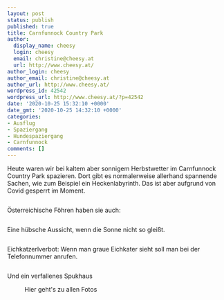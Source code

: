 ```yaml
---
layout: post
status: publish
published: true
title: Carnfunnock Country Park
author:
  display_name: cheesy
  login: cheesy
  email: christine@cheesy.at
  url: http://www.cheesy.at/
author_login: cheesy
author_email: christine@cheesy.at
author_url: http://www.cheesy.at/
wordpress_id: 42542
wordpress_url: http://www.cheesy.at/?p=42542
date: '2020-10-25 15:32:10 +0000'
date_gmt: '2020-10-25 14:32:10 +0000'
categories:
- Ausflug
- Spaziergang
- Hundespaziergang
- Carnfunnock
comments: []
---
```

<!-- wp:paragraph -->
Heute waren wir bei kaltem aber sonnigem Herbstwetter im Carnfunnock Country Park spazieren. Dort gibt es normalerweise allerhand spannende Sachen, wie zum Beispiel ein Heckenlabyrinth. Das ist aber aufgrund von Covid gesperrt im Moment.
<!-- /wp:paragraph -->
<!-- wp:image {"id":42544} -->
<figure class="wp-block-image"><img src="{% link _fotos/ausfluege/2020/carnfunnock-country-park/Cairnfunnock-Country-Park-002.jpg %}" alt="" class="wp-image-42544"></figure>
<!-- /wp:image -->
<!-- wp:paragraph -->
Österreichische Föhren haben sie auch:
<!-- /wp:paragraph -->
<!-- wp:image {"id":42543} -->
<figure class="wp-block-image"><img src="{% link _fotos/ausfluege/2020/carnfunnock-country-park/Cairnfunnock-Country-Park-001.jpg %}" alt="" class="wp-image-42543"></figure>
<!-- /wp:image -->
<!-- wp:paragraph -->
Eine hübsche Aussicht, wenn die Sonne nicht so gleißt.
<!-- /wp:paragraph -->
<!-- wp:image {"id":42547} -->
<figure class="wp-block-image"><img src="{% link _fotos/ausfluege/2020/carnfunnock-country-park/Cairnfunnock-Country-Park-005.jpg %}" alt="" class="wp-image-42547"></figure>
<!-- /wp:image -->
<!-- wp:paragraph -->
Eichkatzerlverbot: Wenn man graue Eichkater sieht soll man bei der Telefonnummer anrufen.
<!-- /wp:paragraph -->
<!-- wp:image {"id":42551} -->
<figure class="wp-block-image"><img src="{% link _fotos/ausfluege/2020/carnfunnock-country-park/Cairnfunnock-Country-Park-009.jpg %}" alt="" class="wp-image-42551"></figure>
<!-- /wp:image -->
<!-- wp:paragraph -->
Und ein verfallenes Spukhaus
<!-- /wp:paragraph -->
<!-- wp:image {"id":42559,"linkDestination":"custom"} -->
<figure class="wp-block-image"><a href="{% link _fotos/ausfluege/2020/carnfunnock-country-park/index.md %}"><img src="{% link _fotos/ausfluege/2020/carnfunnock-country-park/Cairnfunnock-Country-Park-017-1.jpg %}" alt="" class="wp-image-42559"></a><br>
<figcaption>Hier geht's zu allen Fotos</figcaption>
</figure>
<!-- /wp:image -->
<!-- wp:paragraph -->
<!-- /wp:paragraph -->
